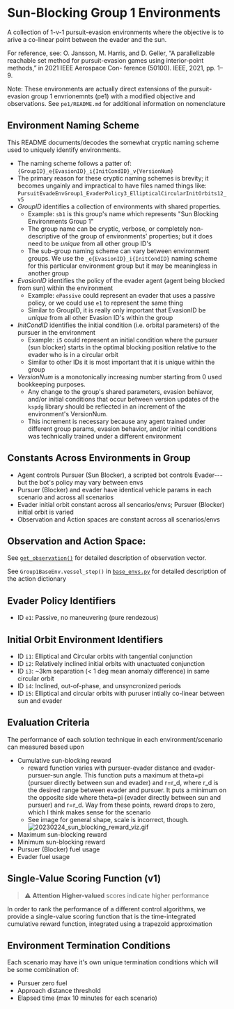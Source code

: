# Sun-Blocking Group 1 Environments

A collection of 1-v-1 pursuit-evasion environments where the objective is to arive a co-linear point between the evader and the sun.

For reference, see: O. Jansson, M. Harris, and D. Geller, “A parallelizable reachable set method for pursuit-evasion games using interior-point methods,” in 2021 IEEE Aerospace Con- ference (50100). IEEE, 2021, pp. 1–9.

Note: These environments are actually direct extensions of the pursuit-evasion group 1 envrionemnts (pe1) with a modified objective and observations. See `pe1/README.md` for additional information on nomenclature

## Environment Naming Scheme

This README documents/decodes the somewhat cryptic naming scheme used to uniquely identify environments. 

+ The naming scheme follows a patter of: `{GroupID}_e{EvasionID}_i{InitCondID}_v{VersionNum}`
+ The primary reason for these cryptic naming schemes is brevity; it becomes ungainly and impractical to have files named things like: `PursuitEvadeEnvGroup1_EvaderPolicy3_EllipticalCircularInitOrbits12_v5`
+ *GroupID* identifies a collection of environments with shared properties. 
    + Example: `sb1` is this group's name which represents "Sun Blocking Environments Group 1"
    + The group name can be cryptic, verbose, or completely non-descriptive of the group of environments' properties; but it does need to be _unique_ from all other group ID's
    + The sub-group naming scheme can vary between environment groups. We use the `_e{EvasionID}_i{InitCondID}` naming scheme for this particular environment group but it may be meaningless in another group
+ *EvasionID* identifies the policy of the evader agent (agent being blocked from sun) within the environment
    + Example: `ePassive` could represent an evader that uses a passive policy, or we could use `e1` to represent the same thing
    + Similar to GroupID, it is really only important that EvasionID be _unique_ from all other Evasion ID's within the group
+ *InitCondID* identifies the initial condition (i.e. orbital parameters) of the pursuer in the environment
    + Example: `i5` could represent an initial condition where the pursuer (sun blocker) starts in the optimal blocking position relative to the evader who is in a circular orbit
    + Similar to other IDs it is most important that it is unique within the group
+ *VersionNum* is a monotonically increasing number starting from 0 used bookkeeping purposes. 
    + Any change to the group's shared parameters, evasion behiavor, and/or initial conditions that occur between version updates of the `kspdg` library should be reflected in an increment of the environment's VersionNum. 
    + This increment is necessary because any agent trained under different group params, evasion behavior, and/or initial conditions was technically trained under a different environment

## Constants Across Environments in Group

+ Agent controls Pursuer (Sun Blocker), a scripted bot controls Evader---but the bot's policy may vary between envs
+ Pursuer (Blocker) and evader have identical vehicle params in each scenario and across all scenarios
+ Evader initial orbit constant across all sencarios/envs; Pursuer (Blocker) initial orbit is varied
+ Observation and Action spaces are constant across all scenarios/envs

## Observation and Action Space:

See [`get_observation()`](https://github.com/mit-ll/spacegym-kspdg/blob/main/src/kspdg/sb1/sb1_base.py) for detailed description of observation vector.

See `Group1BaseEnv.vessel_step()` in [`base_envs.py`](https://github.com/mit-ll/spacegym-kspdg/blob/main/src/kspdg/base_envs.py) for detailed description of the action dictionary 

## Evader Policy Identifiers

+ ID `e1`: Passive, no maneuvering (pure rendezous)

## Initial Orbit Environment Identifiers

+ ID `i1`: Elliptical and Circular orbits with tangential conjunction
+ ID `i2`: Relatively inclined initial orbits with unactuated conjunction
+ ID `i3`: ~3km separation (< 1 deg mean anomaly difference) in same circular orbit
+ ID `i4`: Inclined, out-of-phase, and unsyncronized periods 
+ ID `i5`: Elliptical and circular orbits with puruser intially co-linear between sun and evader

## Evaluation Criteria

The performance of each solution technique in each environment/scenario can measured based upon

+ Cumulative sun-blocking reward
    + reward function varies with pursuer-evader distance and evader-pursuer-sun angle. This function puts a maximum at theta=pi (pursuer directly between sun and evader) and r=r_d, where r_d is the desired range between evader and pursuer. It puts a minimum on the opposite side where theta=pi (evader directly between sun and pursuer) and r=r_d. Way from these points, reward drops to zero, which I think makes sense for the scenario
    + See image for general shape, scale is incorrect, though.
    ![20230224_sun_blocking_reward_viz.gif](../../../docs/20230224_sun_blocking_reward_viz.gif)
+ Maximum sun-blocking reward
+ Minimum sun-blocking reward
+ Pursuer (Blocker) fuel usage
+ Evader fuel usage

## Single-Value Scoring Function (v1) 

> :warning: **Attention**
> __Higher-valued__ scores indicate higher performance

In order to rank the performance of a different control algorithms, we provide a single-value scoring function that is the time-integrated cumulative reward function, integrated using a trapezoid approximation

## Environment Termination Conditions

Each scenario may have it's own unique termination conditions which will be some combination of:

+ Pursuer zero fuel
+ Approach distance threshold
+ Elapsed time (max 10 minutes for each scenario)